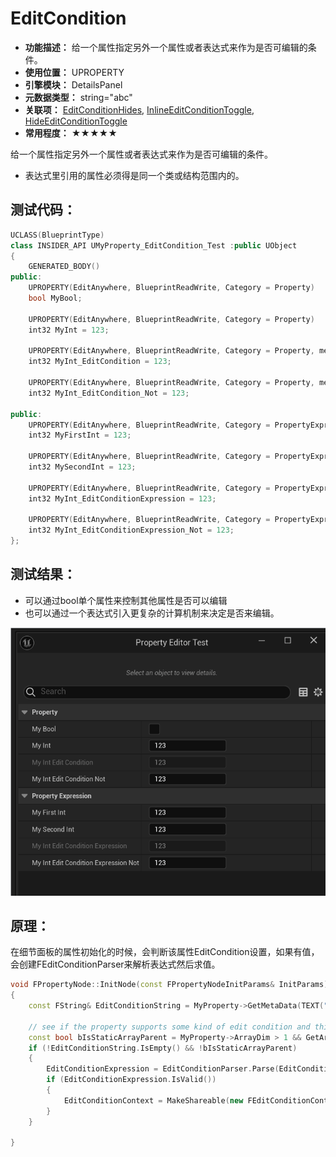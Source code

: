 ﻿# EditCondition

- **功能描述：** 给一个属性指定另外一个属性或者表达式来作为是否可编辑的条件。
- **使用位置：** UPROPERTY
- **引擎模块：** DetailsPanel
- **元数据类型：** string="abc"
- **关联项：** [EditConditionHides](../EditConditionHides/EditConditionHides.md), [InlineEditConditionToggle](../InlineEditConditionToggle/InlineEditConditionToggle.md), [HideEditConditionToggle](../HideEditConditionToggle/HideEditConditionToggle.md)
- **常用程度：** ★★★★★

给一个属性指定另外一个属性或者表达式来作为是否可编辑的条件。

- 表达式里引用的属性必须得是同一个类或结构范围内的。

## 测试代码：

```cpp
UCLASS(BlueprintType)
class INSIDER_API UMyProperty_EditCondition_Test :public UObject
{
	GENERATED_BODY()
public:
	UPROPERTY(EditAnywhere, BlueprintReadWrite, Category = Property)
	bool MyBool;

	UPROPERTY(EditAnywhere, BlueprintReadWrite, Category = Property)
	int32 MyInt = 123;

	UPROPERTY(EditAnywhere, BlueprintReadWrite, Category = Property, meta = (EditCondition = "MyBool"))
	int32 MyInt_EditCondition = 123;

	UPROPERTY(EditAnywhere, BlueprintReadWrite, Category = Property, meta = (EditCondition = "!MyBool"))
	int32 MyInt_EditCondition_Not = 123;

public:
	UPROPERTY(EditAnywhere, BlueprintReadWrite, Category = PropertyExpression)
	int32 MyFirstInt = 123;

	UPROPERTY(EditAnywhere, BlueprintReadWrite, Category = PropertyExpression)
	int32 MySecondInt = 123;

	UPROPERTY(EditAnywhere, BlueprintReadWrite, Category = PropertyExpression, meta = (EditCondition = "(MyFirstInt+MySecondInt)==500"))
	int32 MyInt_EditConditionExpression = 123;

	UPROPERTY(EditAnywhere, BlueprintReadWrite, Category = PropertyExpression, meta = (EditCondition = "!((MyFirstInt+MySecondInt)==500)"))
	int32 MyInt_EditConditionExpression_Not = 123;
};
```

## 测试结果：

- 可以通过bool单个属性来控制其他属性是否可以编辑
- 也可以通过一个表达式引入更复杂的计算机制来决定是否来编辑。

![EditCondition.gif](EditCondition.gif)

## 原理：

在细节面板的属性初始化的时候，会判断该属性EditCondition设置，如果有值，会创建FEditConditionParser来解析表达式然后求值。

```cpp
void FPropertyNode::InitNode(const FPropertyNodeInitParams& InitParams)
{
	const FString& EditConditionString = MyProperty->GetMetaData(TEXT("EditCondition"));

	// see if the property supports some kind of edit condition and this isn't the "parent" property of a static array
	const bool bIsStaticArrayParent = MyProperty->ArrayDim > 1 && GetArrayIndex() != -1;
	if (!EditConditionString.IsEmpty() && !bIsStaticArrayParent)
	{
		EditConditionExpression = EditConditionParser.Parse(EditConditionString);
		if (EditConditionExpression.IsValid())
		{
			EditConditionContext = MakeShareable(new FEditConditionContext(*this));
		}
	}
		
}
```
